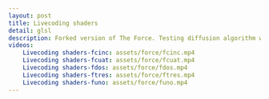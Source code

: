 ```yaml
---
layout: post
title: Livecoding shaders
detail: glsl
description: Forked version of The Force. Testing diffusion algorithm with webcam video capture
videos:
    Livecoding shaders-fcinc: assets/force/fcinc.mp4
    Livecoding shaders-fcuat: assets/force/fcuat.mp4
    Livecoding shaders-fdos: assets/force/fdos.mp4
    Livecoding shaders-ftres: assets/force/ftres.mp4
    Livecoding shaders-funo: assets/force/funo.mp4
---
```


